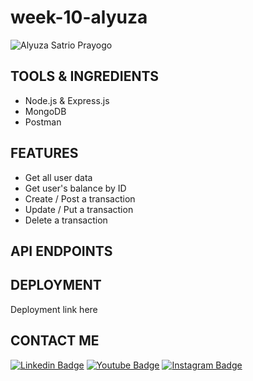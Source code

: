 # week-10-alyuza
<!-- [![Review Assignment Due Date](https://classroom.github.com/assets/deadline-readme-button-24ddc0f5d75046c5622901739e7c5dd533143b0c8e959d652212380cedb1ea36.svg)](https://classroom.github.com/a/Z42oEjTh) -->

![Alyuza Satrio Prayogo](https://github.com/RevoU-FSSE-2/week-9-alyuza)

## TOOLS & INGREDIENTS

- Node.js & Express.js
- MongoDB
- Postman

## FEATURES

- Get all user data
- Get user's balance by ID
- Create / Post a transaction
- Update / Put a transaction
- Delete a transaction

## API ENDPOINTS

## DEPLOYMENT

Deployment link here 

## CONTACT ME
[![Linkedin Badge](https://img.shields.io/badge/-Alyuza_Satrio_Prayogo-blue?style=flat-square&logo=Linkedin&logoColor=white)](https://www.linkedin.com/in/alyuzasp/) [![Youtube Badge](https://img.shields.io/badge/-Alyuza_Satrio_Prayogo-darkred?style=flat-square&logo=youtube&logoColor=white)](https://www.youtube.com/@alyuza/about) [![Instagram Badge](https://img.shields.io/badge/-Alyuza_Satrio_Prayogo-black?style=flat-square&logo=instagram&logoColor=white)](https://www.instagram.com/alyuuza/)